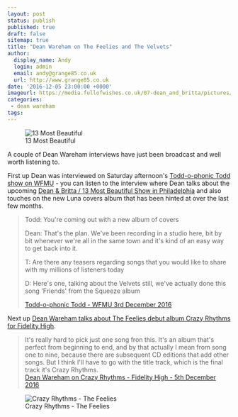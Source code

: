 ```yaml
---
layout: post
status: publish
published: true
draft: false
sitemap: true
title: "Dean Wareham on The Feelies and The Velvets"
author:
  display_name: Andy
  login: admin
  email: andy@grange85.co.uk
  url: http://www.grange85.co.uk
date: '2016-12-05 23:00:00 +0000'
imageurl: https://media.fullofwishes.co.uk/07-dean_and_britta/pictures/13most_nico300.jpg
categories:
 - dean wareham
tags:
---
```

<figure class="caption aligncenter"><img src="https://media.fullofwishes.co.uk/07-dean_and_britta/pictures/13most_nico300.jpg" alt="13 Most Beautiful" /><figcaption class="caption-text">13 Most Beautiful</figcaption></figure>
<p class="lead">A couple of Dean Wareham interviews have just been broadcast and well worth listening to.</p>
<p>First up Dean was interviewed on Saturday afternoon's <a href="http://www.wfmu.org/playlists/shows/69879">Todd-o-phonic Todd show on WFMU</a> - you can listen to the interview where Dean talks about the upcoming <a href="https://www.fullofwishes.co.uk/database/dean-and-britta/shows/2016/2016-12-15-dean-and-britta-the-gershman-y-philadelphia-pa-usa/">Dean & Britta / 13 Most Beautiful Show in Philadelphia</a> and also touches on the new Luna covers album that has been hinted at over the last few months.</p>
<blockquote>
<p>Todd: You're coming out with a new album of covers</p>
<p>Dean: That's the plan. We've been recording in a studio here, bit by bit whenever we're all in the same town and it's kind of an easy way to get back into it.</p>
<p>T: Are there any teasers regarding songs that you would like to share with my millions of listeners today</p>
<p>D: Here's one, talking about the Velvets still, we've actually done this song 'Friends' from the Squeeze album</p>
<footer><a href="http://www.wfmu.org/playlists/shows/69879">Todd-o-phonic Todd - WFMU 3rd December 2016</a></footer>
</blockquote>

<p>Next up <a href="http://www.fidelityhigh.com/#/dean-wareham-podcast/">Dean Wareham talks about The Feelies debut album Crazy Rhythms for Fidelity High</a>.</p>
<blockquote>It's really hard to pick just one song fron this. It's an album that's perfect from beginning to end, and by that actually I mean from song one to nine, because there are subsequent CD editions that add other songs. But I think I'll have to go with the title track, which is the final track it's Crazy Rhythms.
<footer><a href="http://www.fidelityhigh.com/#/dean-wareham-podcast/">Dean Wareham on Crazy Rhythms - Fidelity High - 5th December 2016</a></footer></blockquote>
<figure class="caption aligncenter"><img src="https://media.fullofwishes.co.uk/00-misc/pictures/feelies-crazy-rhythms-google-image-search.jpg" alt="Crazy Rhythms - The Feelies" /><figcaption class="caption-text">Crazy Rhythms - The Feelies</figcaption></figure>
